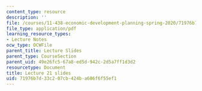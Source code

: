 ```yaml
---
content_type: resource
description: ''
file: /courses/11-438-economic-development-planning-spring-2020/71976b7d33c207cb424ba686f6f55ef1_MIT11_438s20_lec21.pdf
file_type: application/pdf
learning_resource_types:
- Lecture Notes
ocw_type: OCWFile
parent_title: Lecture Slides
parent_type: CourseSection
parent_uid: 49e26fc5-67a8-ed5d-942c-2d5a7ff1d3d2
resourcetype: Document
title: Lecture 21 slides
uid: 71976b7d-33c2-07cb-424b-a686f6f55ef1
---
```


